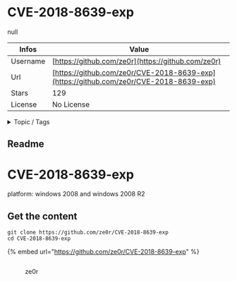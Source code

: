# CVE-2018-8639-exp

null

| Infos    | Value                                                              |
| -------- | -------------------------------------------------------------------|
| Username | [https://github.com/ze0r](https://github.com/ze0r) |
| Url      | [https://github.com/ze0r/CVE-2018-8639-exp](https://github.com/ze0r/CVE-2018-8639-exp)                                               |
| Stars    | 129                                                          |
| License  | No License                                                        |

<details>

<summary>Topic / Tags</summary>



</details>

## Readme

# CVE-2018-8639-exp  
platform: windows 2008 and windows 2008 R2  



## Get the content

```
git clone https://github.com/ze0r/CVE-2018-8639-exp
cd CVE-2018-8639-exp
```

{% embed url="https://github.com/ze0r/CVE-2018-8639-exp" %}

<figure><img src="https://avatars.githubusercontent.com/u/43227253?v=4" alt=""><figcaption><p>ze0r</p></figcaption></figure>
